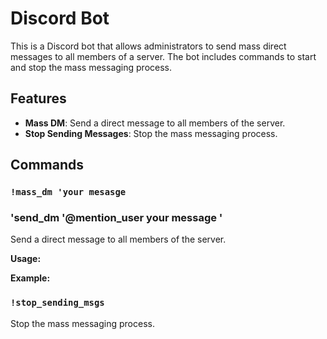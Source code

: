 # Discord Bot

This is a Discord bot that allows administrators to send mass direct messages to all members of a server. The bot includes commands to start and stop the mass messaging process.

## Features

- **Mass DM**: Send a direct message to all members of the server.
- **Stop Sending Messages**: Stop the mass messaging process.

## Commands

### `!mass_dm 'your mesasge`
### 'send_dm '@mention_user your message '

Send a direct message to all members of the server.

**Usage:**

**Example:**

### `!stop_sending_msgs`

Stop the mass messaging process.



